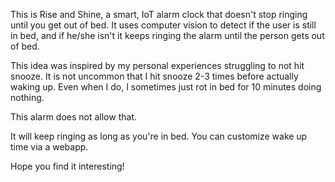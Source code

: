 This is Rise and Shine, a smart, IoT alarm clock that doesn't
stop ringing until you get out of bed. It uses computer vision to detect
if the user is still in bed, and if he/she isn't it keeps ringing the alarm
until the person gets out of bed.

This idea was inspired by my personal experiences struggling to not hit snooze.
It is not uncommon that I hit snooze 2-3 times before actually waking up.
Even when I do, I sometimes just rot in bed for 10 minutes doing nothing.

This alarm does not allow that.

It will keep ringing as long as you're in bed. You can customize wake up time via a webapp.

Hope you find it interesting!



